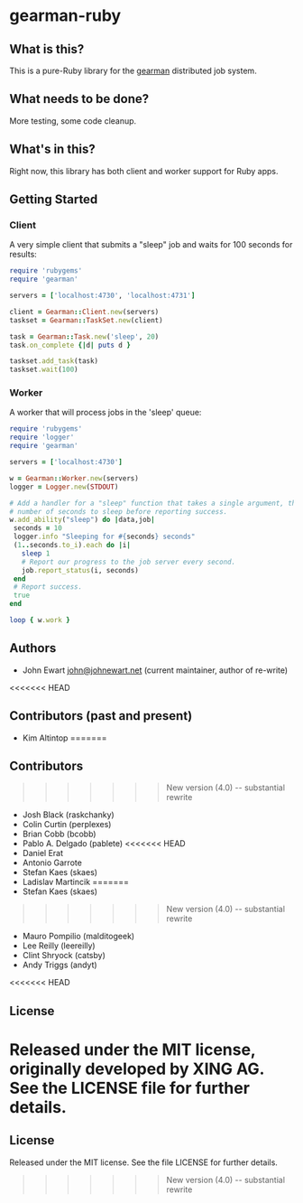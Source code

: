 # gearman-ruby

## What is this?

This is a pure-Ruby library for the [gearman][Gearman] distributed job system.

## What needs to be done?

More testing, some code cleanup.

## What's in this?

Right now, this library has both client and worker support for Ruby apps.

## Getting Started

### Client

A very simple client that submits a "sleep" job and waits for 100 seconds for results:

``` ruby
require 'rubygems'
require 'gearman'

servers = ['localhost:4730', 'localhost:4731']

client = Gearman::Client.new(servers)
taskset = Gearman::TaskSet.new(client)

task = Gearman::Task.new('sleep', 20)
task.on_complete {|d| puts d }

taskset.add_task(task)
taskset.wait(100)
```

### Worker

A worker that will process jobs in the 'sleep' queue:

``` ruby
require 'rubygems'
require 'logger'
require 'gearman'

servers = ['localhost:4730']

w = Gearman::Worker.new(servers)
logger = Logger.new(STDOUT)

# Add a handler for a "sleep" function that takes a single argument, the
# number of seconds to sleep before reporting success.
w.add_ability("sleep") do |data,job|
 seconds = 10
 logger.info "Sleeping for #{seconds} seconds"
 (1..seconds.to_i).each do |i|
   sleep 1
   # Report our progress to the job server every second.
   job.report_status(i, seconds)
 end
 # Report success.
 true
end

loop { w.work }
```

[gearman]: http://gearman.org

## Authors

* John Ewart <john@johnewart.net> (current maintainer, author of re-write)

<<<<<<< HEAD
## Contributors (past and present)

* Kim Altintop
=======
## Contributors

>>>>>>> New version (4.0) -- substantial rewrite
* Josh Black (raskchanky)
* Colin Curtin (perplexes)
* Brian Cobb (bcobb)
* Pablo A. Delgado (pablete)
<<<<<<< HEAD
* Daniel Erat
* Antonio Garrote 
* Stefan Kaes (skaes)
* Ladislav Martincik
=======
* Stefan Kaes (skaes)
>>>>>>> New version (4.0) -- substantial rewrite
* Mauro Pompilio (malditogeek)
* Lee Reilly (leereilly)
* Clint Shryock (catsby)
* Andy Triggs (andyt)


<<<<<<< HEAD

## License

Released under the MIT license, originally developed by XING AG. See the LICENSE file for further details.
=======
## License

Released under the MIT license. See the file LICENSE for further details.
>>>>>>> New version (4.0) -- substantial rewrite
